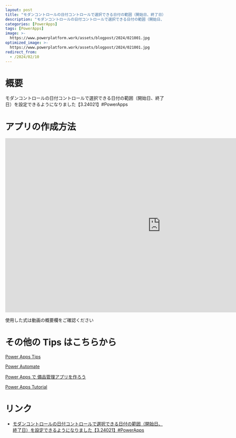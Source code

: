 ```yaml
---
layout: post
title: "モダンコントロールの日付コントロールで選択できる日付の範囲（開始日、終了日）を設定できるようになりました【3.24021】#PowerApps"
description: "モダンコントロールの日付コントロールで選択できる日付の範囲（開始日、終了日）を設定できるようになりました【3.24021】#PowerAppsを動画で分かりやすく解説"
categories: [PowerApps]
tags: [PowerApps]
image: >-
  https://www.powerplatform.work/assets/blogpost/2024/021001.jpg
optimized_image: >-
  https://www.powerplatform.work/assets/blogpost/2024/021001.jpg
redirect_from:
  - /2024/02/10
---
```



#  概要

モダンコントロールの日付コントロールで選択できる日付の範囲（開始日、終了日）を設定できるようになりました【3.24021】#PowerApps


# アプリの作成方法

<iframe width="983" height="553" src="https://www.youtube.com/embed/eA9XWosCfhw" title="YouTube video player" frameborder="0" allow="accelerometer; autoplay; clipboard-write; encrypted-media; gyroscope; picture-in-picture" allowfullscreen></iframe>


使用した式は動画の概要欄をご確認ください


# その他の Tips はこちらから

[Power Apps Tips](https://www.youtube.com/watch?v=VrAQf3JQ7yM&list=PLVhFi1fb3DqakSLVMn22DDcySXh9jtzi- )


[Power Automate](https://www.youtube.com/watch?v=-YnJYT0ASEM&list=PLVhFi1fb3Dqbzic6GieqnLFgD3aTj-eHA)


[Power Apps で 備品管理アプリを作ろう](https://www.youtube.com/playlist?list=PLVhFi1fb3DqZM3HKb8Hea6XEL96990Fyn)


[Power Apps Tutorial](https://www.youtube.com/playlist?list=PLVhFi1fb3DqalxpL974VvAJvV4iWoSbe_)


# リンク


- [モダンコントロールの日付コントロールで選択できる日付の範囲（開始日、終了日）を設定できるようになりました【3.24021】#PowerApps](https://www.youtube.com/watch?v=eA9XWosCfhw)

